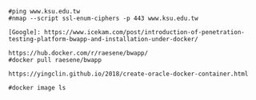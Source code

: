 ```
#ping www.ksu.edu.tw
#nmap --script ssl-enum-ciphers -p 443 www.ksu.edu.tw
```
```
[Google]: https://www.icekam.com/post/introduction-of-penetration-testing-platform-bwapp-and-installation-under-docker/ 

https://hub.docker.com/r/raesene/bwapp/
#docker pull raesene/bwapp

https://yingclin.github.io/2018/create-oracle-docker-container.html

#docker image ls
```
[id]: https://www.icekam.com/post/introduction-of-penetration-testing-platform-bwapp-and-installation-under-docker/ "Optional Title Here"
